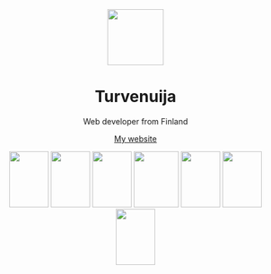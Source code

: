 <div align="center">
  <img src="https://cdn.discordapp.com/avatars/1115995958220705893/f4a492f83a1c9a63100450dbade8c6cc.png" width="100" height="100"/>
</div>

<h1 align="center">Turvenuija</h1>
<p align="center">Web developer from Finland</p>
<p align="center"><a href="http://turvenuija.dy.fi">My website</a></p>

<div align="center">
  <img src="https://upload.wikimedia.org/wikipedia/commons/thumb/3/38/HTML5_Badge.svg/2048px-HTML5_Badge.svg.png" width="70" height="100"/>
  <img src="https://cdn.worldvectorlogo.com/logos/css-3.svg" width="70" height="100"/>
  <img src="https://w1.pngwing.com/pngs/136/126/png-transparent-javascript-logo-angularjs-nodejs-computer-programming-web-development-computer-software-jquery-yellow.png" width="70" height="100"/>
  <img src="https://upload.wikimedia.org/wikipedia/commons/thumb/a/a7/React-icon.svg/2300px-React-icon.svg.png" width="80" height="100"/>
  <img src="https://upload.wikimedia.org/wikipedia/commons/thumb/c/c3/Python-logo-notext.svg/1869px-Python-logo-notext.svg.png" width="70" height="100"/>
  <img src="https://upload.wikimedia.org/wikipedia/commons/thumb/7/73/Ruby_logo.svg/2048px-Ruby_logo.svg.png" width="70" height="100"/>
  <img src="https://cdn4.iconfinder.com/data/icons/logos-and-brands/512/181_Java_logo_logos-512.png" width="70" height="100"/>
  
</div>

